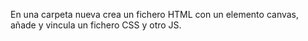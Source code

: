 En una carpeta nueva crea un fichero HTML con un elemento canvas,
añade y vincula un fichero CSS y otro JS.
